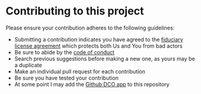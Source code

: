 # Contributing to this project

Please ensure your contribution adheres to the following guidelines:

 - Submitting a contribution indicates you have agreed to the [fiduciary license agreement](https://github.com/cschneid-the-elder/cobolcsv/blob/master/FLA.md) which protects both Us and You from bad actors
 - Be sure to abide by the [code of conduct](https://www.contributor-covenant.org/version/1/4/code-of-conduct/)
 - Search previous suggestions before making a new one, as yours may be a duplicate
 - Make an individual pull request for each contribution
 - Be sure you have tested your contribution
 - At some point I may add the [Github DCO app](https://github.com/apps/dco) to this repository 
 
